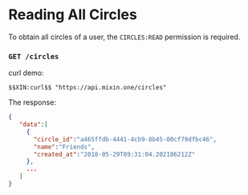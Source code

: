# Reading All Circles

To obtain all circles of a user, the `CIRCLES:READ` permission is required.

### `GET /circles`

curl demo:

```
$$XIN:curl$$ "https://api.mixin.one/circles"
```

The response:

```json
{
   "data":[
     {
       "circle_id":"a465ffdb-4441-4cb9-8b45-00cf79dfbc46",
       "name":"Friends",
       "created_at":"2018-05-29T09:31:04.202186212Z"
     },
     ...
   ]
}
```
